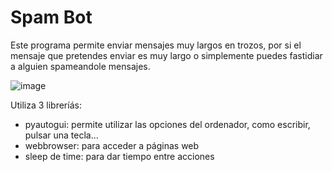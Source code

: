 # Spam Bot

Este programa permite enviar mensajes muy largos en trozos, por si el mensaje que pretendes enviar es muy largo o simplemente puedes fastidiar a alguien spameandole mensajes.

![image](https://user-images.githubusercontent.com/56097204/210332079-00fec229-c923-4866-a855-0a5d972da949.png)

Utiliza 3 libreríás:
- pyautogui: permite utilizar las opciones del ordenador, como escribir, pulsar una tecla...
- webbrowser: para acceder a páginas web
- sleep de time: para dar tiempo entre acciones
